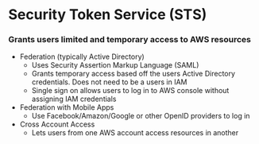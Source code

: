 # Security Token Service (STS)

### Grants users limited and temporary access to AWS resources

* Federation (typically Active Directory)
  * Uses Security Assertion Markup Language (SAML)
  * Grants temporary access based off the users Active Directory credentials.  Does not need to be a users in IAM
  * Single sign on allows users to log in to AWS console without assigning IAM credentials
* Federation with Mobile Apps
  * Use Facebook/Amazon/Google or other OpenID providers to log in 
* Cross Account Access
  * Lets users from one AWS account access resources in another